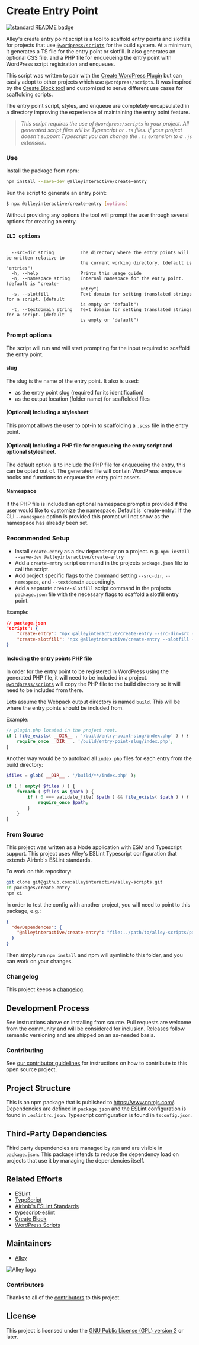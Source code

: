 # Create Entry Point

[![standard README badge](https://img.shields.io/badge/readme%20style-standard-brightgreen.svg?style=flat-square)](https://github.com/RichardLitt/standard-readme)

Alley's create entry point script is a tool to scaffold entry points and slotfills for projects that use [`@wordpress/scripts`](https://www.npmjs.com/package/@wordpress/scripts) for the build system. At a minimum, it generates a TS file for the entry point or slotfill. It also generates an optional CSS file, and a PHP file for enqueueing the entry point with WordPress script registration and enqueues.

This script was written to pair with the [Create WordPress Plugin](https://github.com/alleyinteractive/create-wordpress-plugin) but can easily adopt to other projects which use `@wordpress/scripts`. It was inspired by the [Create Block tool](https://www.npmjs.com/package/@wordpress/create-block) and customized to serve different use cases for scaffolding scripts.

The entry point script, styles, and enqueue are completely encapsulated in a directory improving the experience of maintaining the entry point feature.

> _This script requires the use of `@wordpress/scripts` in your project. All generated script files will be Typescript or `.ts` files. If your project doesn't support Typescript you can change the `.ts` extension to a `.js` extension._

### Use

Install the package from npm:

```sh
npm install --save-dev @alleyinteractive/create-entry
```

Run the script to generate an entry point:

```sh
$ npx @alleyinteractive/create-entry [options]
```
Without providing any options the tool will prompt the user through several options for creating an entry.

### `CLI options`

```

  --src-dir string          The directory where the entry points will be written relative to  
                            the current working directory. (default is "entries")             
  -h, --help                Prints this usage guide                                           
  -n, --namespace string    Internal namespace for the entry point. (default is "create-      
                            entry")                                                           
  -s, --slotfill            Text domain for setting translated strings for a script. (default 
                            is empty or "default")                                            
  -t, --textdomain string   Text domain for setting translated strings for a script. (default 
                            is empty or "default")    
```

### Prompt options
The script will run and will start prompting for the input required to scaffold the entry point.

#### slug
The slug is the name of the entry point. It also is used:
* as the entry point slug (required for its identification)
* as the output location (folder name) for scaffolded files

#### (Optional) Including a stylesheet
This prompt allows the user to opt-in to scaffolding a `.scss` file in the entry point.

#### (Optional) Including a PHP file for enqueueing the entry script and optional stylesheet.
The default option is to include the PHP file for enqueueing the entry, this can be opted out of. The generated file will contain WordPress enqueue hooks and functions to enqueue the entry point assets.

#### Namespace
If the PHP file is included an optional namespace prompt is provided if the user would like to customize the namespace. Default is 'create-entry'. If the CLI `--namespace` option is provided this prompt will not show as the namespace has already been set.

### Recommended Setup
* Install `create-entry` as a dev dependency on a project. e.g. `npm install --save-dev @alleyinteractive/create-entry`
* Add a `create-entry` script command in the projects `package.json` file to call the script.
* Add project specific flags to the command setting `--src-dir`, `--namespace`, and `--textdomain` accordingly.
* Add a separate `create-slotfill` script command in the projects `package.json` file with the necessary flags to scaffold a slotfill entry point.

Example: 
```json
// package.json
"scripts": {
    "create-entry": "npx @alleyinteractive/create-entry --src-dir=src --namespace=create-wordpress-plugin --textdomain=mytextdomain",
    "create-slotfill": "npx @alleyinteractive/create-entry --slotfill --src-dir=src --namespace=create-wordpress-plugin --textdomain=mytextdomain",
}
```

#### Including the entry points PHP file
In order for the entry point to be registered in WordPress using the generated PHP file, it will need to be included in a project. [`@wordpress/scripts`](https://www.npmjs.com/package/@wordpress/scripts) will copy the PHP file to the build directory so it will need to be included from there.

Lets assume the Webpack output directory is named `build`. This will be where the entry points should be included from.

Example:
```php
// plugin.php located in the project root.
if ( file_exists( __DIR__ . '/build/entry-point-slug/index.php' ) ) {
	require_once __DIR__ . '/build/entry-point-slug/index.php';
}
```

Another way would be to autoload all `index.php` files for each entry from the build directory:

```php
$files = glob( __DIR__ . '/build/**/index.php' );

if ( ! empty( $files ) ) {
    foreach ( $files as $path ) {
        if ( 0 === validate_file( $path ) && file_exists( $path ) ) {
            require_once $path;
        }
    }
}
```

### From Source

This project was written as a Node application with ESM and Typescript support. This project uses Alley's ESLint Typescript configuration that extends Airbnb's ESLint standards.

To work on this repository:

```sh
git clone git@github.com:alleyinteractive/alley-scripts.git
cd packages/create-entry
npm ci
```

In order to test the config with another project, you will need to point to this package, e.g.:

```json
{
  "devDependences": {
    "@alleyinteractive/create-entry": "file:../path/to/alley-scripts/packages/create-entry"
  }
}
```

Then simply run `npm install` and npm will symlink to this folder, and you can work on your changes.


### Changelog

This project keeps a [changelog](CHANGELOG.md).


## Development Process

See instructions above on installing from source. Pull requests are welcome from the community and will be considered
for inclusion. Releases follow semantic versioning and are shipped on an as-needed basis.


### Contributing

See [our contributor guidelines](../../CONTRIBUTING.md) for instructions on how to
contribute to this open source project.


## Project Structure

This is an npm package that is published to https://www.npmjs.com/. Dependencies are defined in `package.json` and the
ESLint configuration is found in `.eslintrc.json`.
Typescript configuration is found in `tsconfig.json`.


## Third-Party Dependencies

Third party dependencies are managed by `npm` and are visible in `package.json`. This package intends to reduce the
dependency load on projects that use it by managing the dependencies itself.


## Related Efforts

- [ESLint](https://eslint.org/)
- [TypeScript](https://www.typescriptlang.org/)
- [Airbnb's ESLint Standards](https://github.com/airbnb/javascript)
- [typescript-eslint](https://typescript-eslint.io/)
- [Create Block](https://www.npmjs.com/package/@wordpress/create-block)
- [WordPress Scripts](https://www.npmjs.com/package/@wordpress/scripts)



## Maintainers

- [Alley](https://github.com/alleyinteractive)

![Alley logo](https://avatars.githubusercontent.com/u/1733454?s=200&v=4)


### Contributors

Thanks to all of the [contributors](../../CONTRIBUTORS.md) to this project.


## License

This project is licensed under the
[GNU Public License (GPL) version 2](LICENSE) or later.
